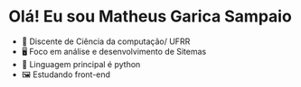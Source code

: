 # Olá! Eu sou Matheus Garica Sampaio 
- 📘 Discente de Ciência da computação/ UFRR
- 🖥️ Foco em análise e desenvolvimento de Sitemas
- 🐍 Linguagem principal é python
- 🖼️ Estudando front-end
